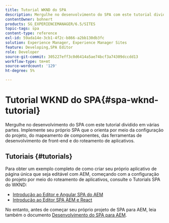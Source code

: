 ```yaml
---
title: Tutorial WKND do SPA
description: Mergulhe no desenvolvimento do SPA com este tutorial dividido em várias partes. Implemente seu próprio SPA que o orienta por meio da configuração do projeto, do mapeamento de componentes, das ferramentas de desenvolvimento de front-end e do roteamento de aplicativos.
contentOwner: bohnert
products: SG_EXPERIENCEMANAGER/6.5/SITES
topic-tags: spa
content-type: reference
exl-id: 59ada14e-3cb1-4f2c-b866-a2bb130db3fc
solution: Experience Manager, Experience Manager Sites
feature: Developing,SPA Editor
role: Developer
source-git-commit: 305227eff3c0d6414a5ae74bcf3a74309dccdd13
workflow-type: tm+mt
source-wordcount: '129'
ht-degree: 5%

---
```


# Tutorial WKND do SPA{#spa-wknd-tutorial}

Mergulhe no desenvolvimento do SPA com este tutorial dividido em várias partes. Implemente seu próprio SPA que o orienta por meio da configuração do projeto, do mapeamento de componentes, das ferramentas de desenvolvimento de front-end e do roteamento de aplicativos.

## Tutoriais {#tutorials}

Para obter um exemplo completo de como criar seu próprio aplicativo de página única que seja editável com AEM, começando com a configuração do projeto por meio do roteamento de aplicativos, consulte o Tutorials SPA do WKND:

* [Introdução ao Editor e Angular SPA do AEM](https://experienceleague.adobe.com/docs/experience-manager-learn/getting-started-with-aem-headless/spa-editor/angular/overview.html)
* [Introdução ao Editor SPA AEM e React](https://experienceleague.adobe.com/docs/experience-manager-learn/getting-started-with-aem-headless/spa-editor/react/overview.html)

No entanto, antes de começar seu próprio projeto de SPA para AEM, leia também o documento [Desenvolvimento do SPA para AEM](/help/sites-developing/spa-architecture.md).
